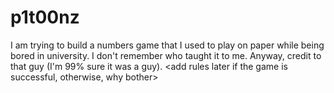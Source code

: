 # p1t00nz
I am trying to build a numbers game that I used to play on paper while being bored in university. I don't remember who taught it to me. Anyway, credit to that guy (I'm 99% sure it was a guy).
<add rules later if the game is successful, otherwise, why bother>
